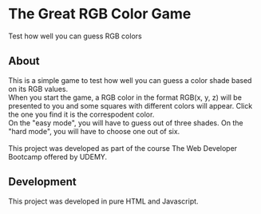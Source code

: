 # The Great RGB Color Game
Test how well you can guess RGB colors


About
--------------
This is a simple game to test how well you can guess a color shade based on its RGB values.<br>
When you start the game, a RGB color in the format RGB(x, y, z) will be presented to you and some squares with different
colors will appear. Click the one you find it is the correspodent color.<br>
On the "easy mode", you will have to guess out of three shades. On the "hard mode", you will have to choose one out of six.
<br><br>
This project was developed as part of the course The Web Developer Bootcamp offered by UDEMY.

Development
--------------
This project was developed in pure HTML and Javascript.
